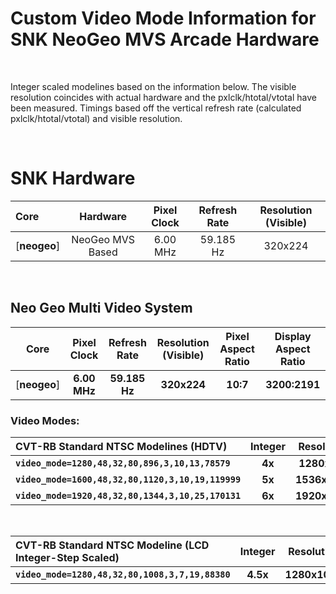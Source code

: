 
# Custom Video Mode Information for SNK NeoGeo MVS Arcade Hardware

<br>

Integer scaled modelines based on the information below. The visible resolution coincides with actual hardware and the pxlclk/htotal/vtotal have been measured. Timings based off the vertical refresh rate (calculated pxlclk/htotal/vtotal) and visible resolution.

<br>

# SNK Hardware

| Core | Hardware | Pixel Clock | Refresh Rate | Resolution (Visible) |
|:--|:--:|:--:|:--:|:--:|
[**neogeo**] | NeoGeo MVS Based | 6.00 MHz | 59.185 Hz | 320x224 |

<br>

## Neo Geo Multi Video System

| Core | Pixel Clock | Refresh Rate |Resolution (Visible) | Pixel Aspect Ratio | Display Aspect Ratio | 
|:--:|:--:|:--:|:--:|:--:|:--:|
[**neogeo**] | **6.00 MHz** | **59.185 Hz** | **320x224** | **10:7** | **3200:2191** |

### Video Modes:

| CVT-RB Standard NTSC Modelines (HDTV) | Integer | Resolution | Horizontal |
|:--|:--:|:--:|:--:|
**`video_mode=1280,48,32,80,896,3,10,13,78579`**    | **4x** | **1280x896**  | **4x** |
**`video_mode=1600,48,32,80,1120,3,10,19,119999`**  | **5x** | **1536x1120** | **5x** |
**`video_mode=1920,48,32,80,1344,3,10,25,170131`**  | **6x** | **1920x1344** | **6x** |

<br>

| CVT-RB Standard NTSC Modeline (LCD Integer-Step Scaled) | Integer | Resolution | Horizontal | vscale_mode |
|:--|:--:|:--:|:--:|:--:|
**`video_mode=1280,48,32,80,1008,3,7,19,88380`** | **4.5x** | **1280x1008** | **5x** | **2** |

<br>
